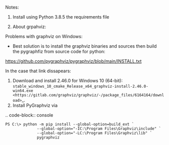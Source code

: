 Notes:

1. Install using Python 3.8.5 the requirements file

2. About grpahviz:

Problems with graphviz on Windows:
 - Best solution is to install the graphviz binaries and sources then build the pygraphfiz from source code for python: 
 
 https://github.com/pygraphviz/pygraphviz/blob/main/INSTALL.txt
 
 In the case that link dissapears:
 
 1. Download and install 2.46.0 for Windows 10 (64-bit):
   `stable_windows_10_cmake_Release_x64_graphviz-install-2.46.0-win64.exe
   <https://gitlab.com/graphviz/graphviz/-/package_files/6164164/download>`_.
2. Install PyGraphviz via

.. code-block:: console

    PS C:\> python -m pip install --global-option=build_ext `
                  --global-option="-IC:\Program Files\Graphviz\include" `
                  --global-option="-LC:\Program Files\Graphviz\lib" `
                  pygraphviz



